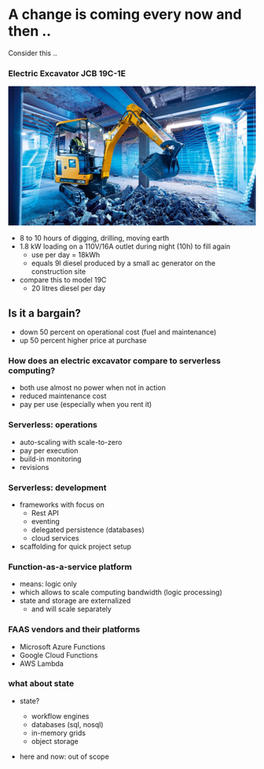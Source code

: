 # A change is coming every now and then ..

Consider this ..
>
### Electric Excavator JCB 19C-1E

![](img/jcb.jpg)
>
* 8 to 10 hours of digging, drilling, moving earth
* 1.8 kW loading on a 110V/16A outlet during night (10h) to fill again
    * use per day = 18kWh
    * equals 9l diesel produced by a small ac generator on the construction site
* compare this to model 19C
    * 20 litres diesel per day 
>
## Is it a bargain?

- down 50 percent on operational cost (fuel and maintenance)
- up 50 percent higher price at purchase

>
### How does an electric excavator compare to serverless computing?

* both use almost no power when not in action
* reduced maintenance cost 
* pay per use (especially when you rent it)
> 

### Serverless: operations

* auto-scaling with scale-to-zero
* pay per execution
* build-in monitoring
* revisions
>
### Serverless: development

* frameworks with focus on 
    * Rest API
    * eventing
    * delegated persistence (databases)
    * cloud services
* scaffolding for quick project setup
 
>
### Function-as-a-service platform

* means: logic only  
* which allows to scale computing bandwidth (logic processing)
* state and storage are externalized 
    * and will scale separately
>
### FAAS vendors and their platforms

* Microsoft Azure Functions
* Google Cloud Functions
* AWS Lambda
>

### what about state

* state?
    * workflow engines
    * databases (sql, nosql)
    * in-memory grids
    * object storage

* here and now: out of scope
